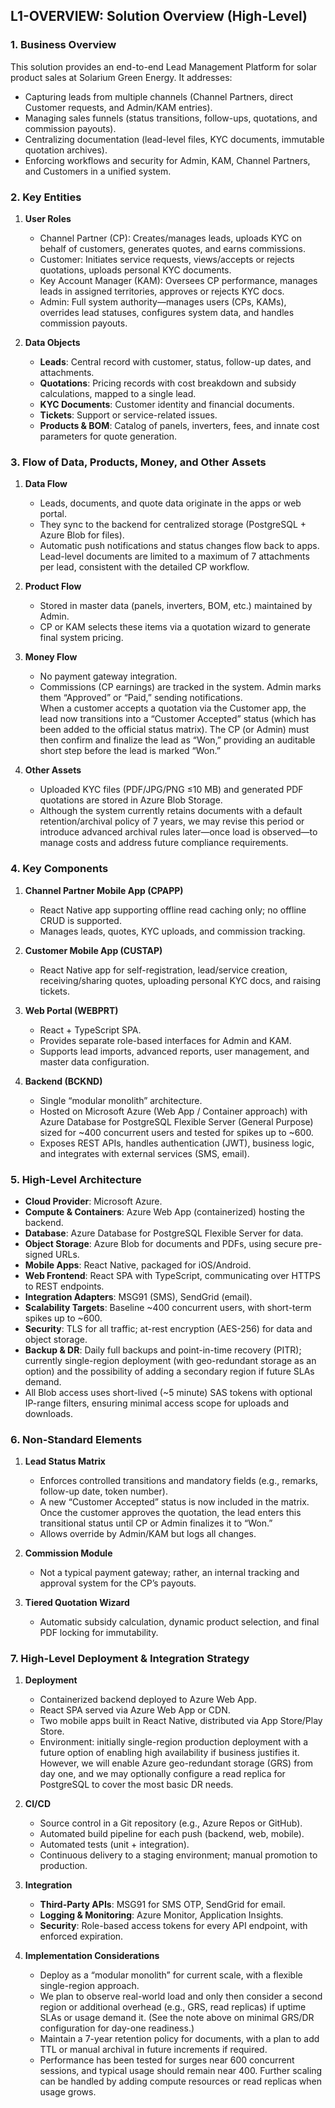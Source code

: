 ## L1-OVERVIEW: Solution Overview (High-Level)

### 1. Business Overview
This solution provides an end-to-end Lead Management Platform for solar product sales at Solarium Green Energy. It addresses:  
- Capturing leads from multiple channels (Channel Partners, direct Customer requests, and Admin/KAM entries).  
- Managing sales funnels (status transitions, follow-ups, quotations, and commission payouts).  
- Centralizing documentation (lead-level files, KYC documents, immutable quotation archives).  
- Enforcing workflows and security for Admin, KAM, Channel Partners, and Customers in a unified system.

### 2. Key Entities

1. **User Roles**  
   - Channel Partner (CP): Creates/manages leads, uploads KYC on behalf of customers, generates quotes, and earns commissions.  
   - Customer: Initiates service requests, views/accepts or rejects quotations, uploads personal KYC documents.  
   - Key Account Manager (KAM): Oversees CP performance, manages leads in assigned territories, approves or rejects KYC docs.  
   - Admin: Full system authority—manages users (CPs, KAMs), overrides lead statuses, configures system data, and handles commission payouts.

2. **Data Objects**  
   - **Leads**: Central record with customer, status, follow-up dates, and attachments.  
   - **Quotations**: Pricing records with cost breakdown and subsidy calculations, mapped to a single lead.  
   - **KYC Documents**: Customer identity and financial documents.  
   - **Tickets**: Support or service-related issues.  
   - **Products & BOM**: Catalog of panels, inverters, fees, and innate cost parameters for quote generation.

### 3. Flow of Data, Products, Money, and Other Assets

1. **Data Flow**  
   - Leads, documents, and quote data originate in the apps or web portal.  
   - They sync to the backend for centralized storage (PostgreSQL + Azure Blob for files).  
   - Automatic push notifications and status changes flow back to apps.  
   Lead-level documents are limited to a maximum of 7 attachments per lead, consistent with the detailed CP workflow.

2. **Product Flow**  
   - Stored in master data (panels, inverters, BOM, etc.) maintained by Admin.  
   - CP or KAM selects these items via a quotation wizard to generate final system pricing.

3. **Money Flow**  
   - No payment gateway integration.  
   - Commissions (CP earnings) are tracked in the system. Admin marks them “Approved” or “Paid,” sending notifications.  
   When a customer accepts a quotation via the Customer app, the lead now transitions into a “Customer Accepted” status (which has been added to the official status matrix). The CP (or Admin) must then confirm and finalize the lead as “Won,” providing an auditable short step before the lead is marked “Won.”

4. **Other Assets**  
   - Uploaded KYC files (PDF/JPG/PNG ≤10 MB) and generated PDF quotations are stored in Azure Blob Storage.  
   - Although the system currently retains documents with a default retention/archival policy of 7 years, we may revise this period or introduce advanced archival rules later—once load is observed—to manage costs and address future compliance requirements.

### 4. Key Components

1. **Channel Partner Mobile App (CPAPP)**  
   - React Native app supporting offline read caching only; no offline CRUD is supported.  
   - Manages leads, quotes, KYC uploads, and commission tracking.

2. **Customer Mobile App (CUSTAP)**  
   - React Native app for self-registration, lead/service creation, receiving/sharing quotes, uploading personal KYC docs, and raising tickets.

3. **Web Portal (WEBPRT)**  
   - React + TypeScript SPA.  
   - Provides separate role-based interfaces for Admin and KAM.  
   - Supports lead imports, advanced reports, user management, and master data configuration.

4. **Backend (BCKND)**  
   - Single “modular monolith” architecture.  
   - Hosted on Microsoft Azure (Web App / Container approach) with Azure Database for PostgreSQL Flexible Server (General Purpose) sized for ~400 concurrent users and tested for spikes up to ~600.  
   - Exposes REST APIs, handles authentication (JWT), business logic, and integrates with external services (SMS, email).

### 5. High-Level Architecture

- **Cloud Provider**: Microsoft Azure.  
- **Compute & Containers**: Azure Web App (containerized) hosting the backend.  
- **Database**: Azure Database for PostgreSQL Flexible Server for data.  
- **Object Storage**: Azure Blob for documents and PDFs, using secure pre-signed URLs.  
- **Mobile Apps**: React Native, packaged for iOS/Android.  
- **Web Frontend**: React SPA with TypeScript, communicating over HTTPS to REST endpoints.  
- **Integration Adapters**: MSG91 (SMS), SendGrid (email).  
- **Scalability Targets**: Baseline ~400 concurrent users, with short-term spikes up to ~600.  
- **Security**: TLS for all traffic; at-rest encryption (AES-256) for data and object storage.  
- **Backup & DR**: Daily full backups and point-in-time recovery (PITR); currently single-region deployment (with geo-redundant storage as an option) and the possibility of adding a secondary region if future SLAs demand.  
- All Blob access uses short-lived (~5 minute) SAS tokens with optional IP-range filters, ensuring minimal access scope for uploads and downloads.

### 6. Non-Standard Elements

1. **Lead Status Matrix**  
   - Enforces controlled transitions and mandatory fields (e.g., remarks, follow-up date, token number).  
   - A new “Customer Accepted” status is now included in the matrix. Once the customer approves the quotation, the lead enters this transitional status until CP or Admin finalizes it to “Won.”
   - Allows override by Admin/KAM but logs all changes.

2. **Commission Module**  
   - Not a typical payment gateway; rather, an internal tracking and approval system for the CP’s payouts.

3. **Tiered Quotation Wizard**  
   - Automatic subsidy calculation, dynamic product selection, and final PDF locking for immutability.

### 7. High-Level Deployment & Integration Strategy

1. **Deployment**  
   - Containerized backend deployed to Azure Web App.  
   - React SPA served via Azure Web App or CDN.  
   - Two mobile apps built in React Native, distributed via App Store/Play Store.  
   - Environment: initially single-region production deployment with a future option of enabling high availability if business justifies it.  
   However, we will enable Azure geo-redundant storage (GRS) from day one, and we may optionally configure a read replica for PostgreSQL to cover the most basic DR needs.

2. **CI/CD**  
   - Source control in a Git repository (e.g., Azure Repos or GitHub).  
   - Automated build pipeline for each push (backend, web, mobile).  
   - Automated tests (unit + integration).  
   - Continuous delivery to a staging environment; manual promotion to production.

3. **Integration**  
   - **Third-Party APIs**: MSG91 for SMS OTP, SendGrid for email.  
   - **Logging & Monitoring**: Azure Monitor, Application Insights.  
   - **Security**: Role-based access tokens for every API endpoint, with enforced expiration.

4. **Implementation Considerations**  
   - Deploy as a “modular monolith” for current scale, with a flexible single-region approach.  
   - We plan to observe real-world load and only then consider a second region or additional overhead (e.g., GRS, read replicas) if uptime SLAs or usage demand it. (See the note above on minimal GRS/DR configuration for day-one readiness.)  
   - Maintain a 7-year retention policy for documents, with a plan to add TTL or manual archival in future increments if required.  
   - Performance has been tested for surges near 600 concurrent sessions, and typical usage should remain near 400. Further scaling can be handled by adding compute resources or read replicas when usage grows.
